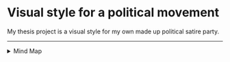 # Visual style for a political movement 

My thesis project is a visual style for my own made up political satire party.

---

<details>
  <summary>Mind Map</summary>

![](/img/thesis-mind-map.jpg)
</details>
